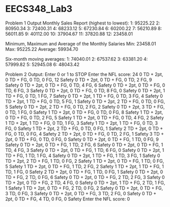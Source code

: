 # EECS348_Lab3
Problem 1 Output
Monthly Sales Report (highest to lowest):
1: 95225.22
2: 80950.34
3: 72400.31
4: 68233.12
5: 67230.84
6: 60200.22
7: 56210.89
8: 56011.85
9: 40112.00
10: 37904.67
11: 37820.88
12: 23458.01

Minimum, Maximum and Average of the Monthly Salaries
Min: 23458.01
Max: 95225.22
Average: 59934.70

Six-month moving averages:
1: 74040.01
2: 67537.62
3: 63381.20
4: 57999.82
5: 52945.08
6: 48043.42










Problem 2 Output:
Enter 0 or 1 to STOP
Enter the NFL score: 24
0 TD + 2pt, 0 TD + FG, 0 TD, 0 FG, 12 Safety
0 TD + 2pt, 0 TD + FG, 0 TD, 2 FG, 9 Safety
0 TD + 2pt, 0 TD + FG, 0 TD, 4 FG, 6 Safety
0 TD + 2pt, 0 TD + FG, 0 TD, 6 FG, 3 Safety
0 TD + 2pt, 0 TD + FG, 0 TD, 8 FG, 0 Safety
0 TD + 2pt, 1 TD + FG, 0 TD, 1 FG, 7 Safety
0 TD + 2pt, 1 TD + FG, 0 TD, 3 FG, 4 Safety
0 TD + 2pt, 1 TD + FG, 0 TD, 5 FG, 1 Safety
0 TD + 2pt, 2 TD + FG, 0 TD, 0 FG, 5 Safety
0 TD + 2pt, 2 TD + FG, 0 TD, 2 FG, 2 Safety
0 TD + 2pt, 3 TD + FG, 0 TD, 1 FG, 0 Safety
1 TD + 2pt, 0 TD + FG, 0 TD, 0 FG, 8 Safety
1 TD + 2pt, 0 TD + FG, 0 TD, 2 FG, 5 Safety
1 TD + 2pt, 0 TD + FG, 0 TD, 4 FG, 2 Safety
1 TD + 2pt, 1 TD + FG, 0 TD, 1 FG, 3 Safety
1 TD + 2pt, 1 TD + FG, 0 TD, 3 FG, 0 Safety
1 TD + 2pt, 2 TD + FG, 0 TD, 0 FG, 1 Safety
2 TD + 2pt, 0 TD + FG, 0 TD, 0 FG, 4 Safety
2 TD + 2pt, 0 TD + FG, 0 TD, 2 FG, 1 Safety
3 TD + 2pt, 0 TD + FG, 0 TD, 0 FG, 0 Safety
0 TD + 2pt, 0 TD + FG, 1 TD, 0 FG, 9 Safety
0 TD + 2pt, 0 TD + FG, 1 TD, 2 FG, 6 Safety
0 TD + 2pt, 0 TD + FG, 1 TD, 4 FG, 3 Safety
0 TD + 2pt, 0 TD + FG, 1 TD, 6 FG, 0 Safety
0 TD + 2pt, 1 TD + FG, 1 TD, 1 FG, 4 Safety
0 TD + 2pt, 1 TD + FG, 1 TD, 3 FG, 1 Safety
0 TD + 2pt, 2 TD + FG, 1 TD, 0 FG, 2 Safety
1 TD + 2pt, 0 TD + FG, 1 TD, 0 FG, 5 Safety
1 TD + 2pt, 0 TD + FG, 1 TD, 2 FG, 2 Safety
1 TD + 2pt, 1 TD + FG, 1 TD, 1 FG, 0 Safety
2 TD + 2pt, 0 TD + FG, 1 TD, 0 FG, 1 Safety
0 TD + 2pt, 0 TD + FG, 2 TD, 0 FG, 6 Safety
0 TD + 2pt, 0 TD + FG, 2 TD, 2 FG, 3 Safety
0 TD + 2pt, 0 TD + FG, 2 TD, 4 FG, 0 Safety
0 TD + 2pt, 1 TD + FG, 2 TD, 1 FG, 1 Safety
1 TD + 2pt, 0 TD + FG, 2 TD, 0 FG, 2 Safety
0 TD + 2pt, 0 TD + FG, 3 TD, 0 FG, 3 Safety
0 TD + 2pt, 0 TD + FG, 3 TD, 2 FG, 0 Safety
0 TD + 2pt, 0 TD + FG, 4 TD, 0 FG, 0 Safety
Enter the NFL score: 0
